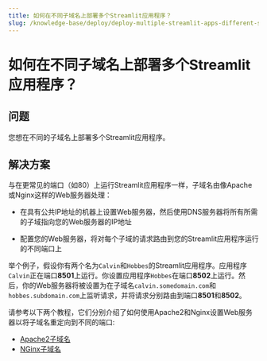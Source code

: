 ```yaml
---
title: 如何在不同子域名上部署多个Streamlit应用程序？
slug: /knowledge-base/deploy/deploy-multiple-streamlit-apps-different-subdomains
---
```


# 如何在不同子域名上部署多个Streamlit应用程序？

## 问题

您想在不同的子域名上部署多个Streamlit应用程序。

## 解决方案

与在更常见的端口（如80）上运行Streamlit应用程序一样，子域名由像Apache或Nginx这样的Web服务器处理：

- 在具有公共IP地址的机器上设置Web服务器，然后使用DNS服务器将所有所需的子域指向您的Web服务器的IP地址

- 配置您的Web服务器，将对每个子域的请求路由到您的Streamlit应用程序运行的不同端口上

举个例子，假设你有两个名为`Calvin`和`Hobbes`的Streamlit应用程序。应用程序`Calvin`正在端口**8501**上运行。你设置应用程序`Hobbes`在端口**8502**上运行。然后，你的Web服务器将被设置为在子域名`calvin.somedomain.com`和`hobbes.subdomain.com`上监听请求，并将请求分别路由到端口**8501**和**8502**。

请参考以下两个教程，它们分别介绍了如何使用Apache2和Nginx设置Web服务器以将子域名重定向到不同的端口:

- [Apache2子域名](https://stackoverflow.com/questions/8541182/apache-redirect-to-another-port)
- [NGinx子域名](https://gist.github.com/soheilhy/8b94347ff8336d971ad0)
